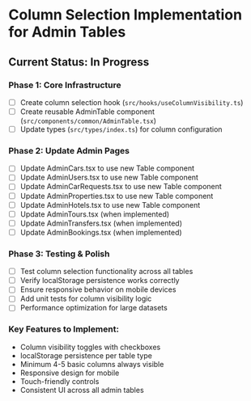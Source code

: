 # Column Selection Implementation for Admin Tables

## Current Status: In Progress

### Phase 1: Core Infrastructure
- [ ] Create column selection hook (`src/hooks/useColumnVisibility.ts`)
- [ ] Create reusable AdminTable component (`src/components/common/AdminTable.tsx`)
- [ ] Update types (`src/types/index.ts`) for column configuration

### Phase 2: Update Admin Pages
- [ ] Update AdminCars.tsx to use new Table component
- [ ] Update AdminUsers.tsx to use new Table component
- [ ] Update AdminCarRequests.tsx to use new Table component
- [ ] Update AdminProperties.tsx to use new Table component
- [ ] Update AdminHotels.tsx to use new Table component
- [ ] Update AdminTours.tsx (when implemented)
- [ ] Update AdminTransfers.tsx (when implemented)
- [ ] Update AdminBookings.tsx (when implemented)

### Phase 3: Testing & Polish
- [ ] Test column selection functionality across all tables
- [ ] Verify localStorage persistence works correctly
- [ ] Ensure responsive behavior on mobile devices
- [ ] Add unit tests for column visibility logic
- [ ] Performance optimization for large datasets

### Key Features to Implement:
- Column visibility toggles with checkboxes
- localStorage persistence per table type
- Minimum 4-5 basic columns always visible
- Responsive design for mobile
- Touch-friendly controls
- Consistent UI across all admin tables
